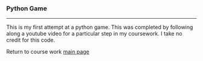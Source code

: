 ### Python Game
***

This is my first attempt at a python game. This was completed by following along a youtube video for a particular step in my coursework. I take no credit for this code.

Return to course work [main page](../../../)
